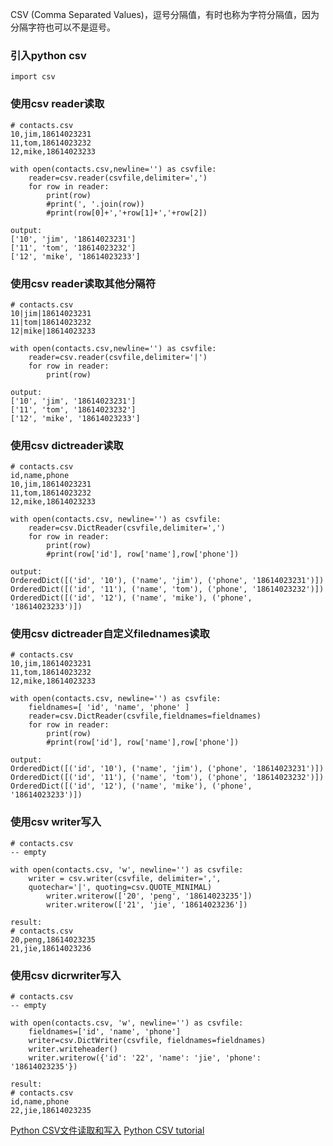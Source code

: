 CSV (Comma Separated Values)，逗号分隔值，有时也称为字符分隔值，因为分隔字符也可以不是逗号。

### 引入python csv
~~~
import csv
~~~

### 使用csv reader读取
~~~
# contacts.csv
10,jim,18614023231
11,tom,18614023232
12,mike,18614023233

with open(contacts.csv,newline='') as csvfile:
	reader=csv.reader(csvfile,delimiter=',')
	for row in reader:
		print(row)
		#print(', '.join(row))
		#print(row[0]+','+row[1]+','+row[2])

output:
['10', 'jim', '18614023231']
['11', 'tom', '18614023232']
['12', 'mike', '18614023233']
~~~

### 使用csv reader读取其他分隔符
~~~
# contacts.csv
10|jim|18614023231
11|tom|18614023232
12|mike|18614023233

with open(contacts.csv,newline='') as csvfile:
	reader=csv.reader(csvfile,delimiter='|')
	for row in reader:
		print(row)

output:
['10', 'jim', '18614023231']
['11', 'tom', '18614023232']
['12', 'mike', '18614023233']
~~~

### 使用csv dictreader读取
~~~
# contacts.csv
id,name,phone
10,jim,18614023231
11,tom,18614023232
12,mike,18614023233

with open(contacts.csv, newline='') as csvfile:
	reader=csv.DictReader(csvfile,delimiter=',')
	for row in reader:
		print(row)
		#print(row['id'], row['name'],row['phone'])

output:
OrderedDict([('id', '10'), ('name', 'jim'), ('phone', '18614023231')])
OrderedDict([('id', '11'), ('name', 'tom'), ('phone', '18614023232')])
OrderedDict([('id', '12'), ('name', 'mike'), ('phone', '18614023233')])
~~~

### 使用csv dictreader自定义filednames读取
~~~
# contacts.csv
10,jim,18614023231
11,tom,18614023232
12,mike,18614023233

with open(contacts.csv, newline='') as csvfile:
	fieldnames=[ 'id', 'name', 'phone' ]
	reader=csv.DictReader(csvfile,fieldnames=fieldnames)
	for row in reader:
		print(row)
		#print(row['id'], row['name'],row['phone'])

output:
OrderedDict([('id', '10'), ('name', 'jim'), ('phone', '18614023231')])
OrderedDict([('id', '11'), ('name', 'tom'), ('phone', '18614023232')])
OrderedDict([('id', '12'), ('name', 'mike'), ('phone', '18614023233')])
~~~

### 使用csv writer写入
~~~
# contacts.csv
-- empty

with open(contacts.csv, 'w', newline='') as csvfile:
	writer = csv.writer(csvfile, delimiter=',',
	quotechar='|', quoting=csv.QUOTE_MINIMAL)
		writer.writerow(['20', 'peng', '18614023235'])
		writer.writerow(['21', 'jie', '18614023236'])

result:
# contacts.csv
20,peng,18614023235
21,jie,18614023236
~~~

### 使用csv dicrwriter写入
~~~
# contacts.csv
-- empty

with open(contacts.csv, 'w', newline='') as csvfile:
	fieldnames=['id', 'name', 'phone']
	writer=csv.DictWriter(csvfile, fieldnames=fieldnames)
	writer.writeheader()
	writer.writerow({'id': '22', 'name': 'jie', 'phone': '18614023235'})

result:
# contacts.csv
id,name,phone
22,jie,18614023235
~~~

[Python CSV文件读取和写入](https://docs.python.org/3/library/csv.html#csv.QUOTE_MINIMAL)
[Python CSV tutorial](http://zetcode.com/python/csv/)